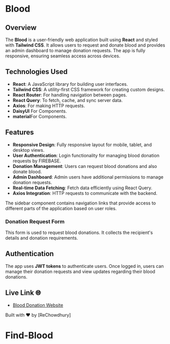 # Blood

## Overview

The **Blood** is a user-friendly web application built using **React** and styled with **Tailwind CSS**. It allows users to request and donate blood and provides an admin dashboard to manage donation requests. The app is fully responsive, ensuring seamless access across devices.

## Technologies Used

- **React**: A JavaScript library for building user interfaces.
- **Tailwind CSS**: A utility-first CSS framework for creating custom designs.
- **React Router**: For handling navigation between pages.
- **React Query**: To fetch, cache, and sync server data.
- **Axios**: For making HTTP requests.
- **DaisyUI** For Components.
- **material**For Components.

## Features

- **Responsive Design**: Fully responsive layout for mobile, tablet, and desktop views.
- **User Authentication**: Login functionality for managing blood donation requests by FIREBASE.
- **Donation Management**: Users can request blood donations and also donate blood.
- **Admin Dashboard**: Admin users have additional permissions to manage donation requests.
- **Real-time Data Fetching**: Fetch data efficiently using React Query.
- **Axios Integration**: HTTP requests to communicate with the backend.

The sidebar component contains navigation links that provide access to different parts of the application based on user roles.

### Donation Request Form

This form is used to request blood donations. It collects the recipient's details and donation requirements.

## Authentication

The app uses **JWT tokens** to authenticate users. Once logged in, users can manage their donation requests and view updates regarding their blood donations.

## Live Link 🌐

- [Blood Donation Website](https://blood-4da62.firebaseapp.com/)

Built with ❤️ by [ReChowdhury]

# Find-Blood
